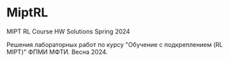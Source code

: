# MiptRL
MIPT RL Course HW Solutions Spring 2024

Решения лабораторных работ по курсу "Обучение с подкреплением (RL MIPT)" ФПМИ МФТИ. Весна 2024.

